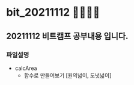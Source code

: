# bit_20211112  :running::running::running::running:

## 20211112 비트캠프 공부내용 입니다.

### 파일설명

* calcArea
  * 함수로 만들어보기 [원의넓이, 도넛넓이]</br>


